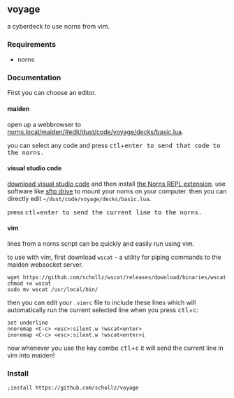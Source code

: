 ## voyage

a cyberdeck to use norns from vim.


### Requirements

- norns

### Documentation

First you can choose an editor.

#### maiden

open up a webbrowser to [norns.local/maiden/#edit/dust/code/voyage/decks/basic.lua](norns.local/maiden/#edit/dust/code/voyage/decks/basic.lua).

you can select any code and press <kbd>ctl</kbd>+<kbd>enter</kdb> to send that code to the norns.

#### visual studio code

[download visual studio code](https://code.visualstudio.com/) and then install [the Norns REPL extension](https://llllllll.co/t/norns-repl-vscode-extension/41382). use software like [sftp drive](https://www.nsoftware.com/sftp/drive/) to mount your norns on your computer. then you can directly edit `~/dust/code/voyage/decks/basic.lua`. 

press <kbd>ctl</kbd>+<kbd>enter</kdb> to send the current line to the norns.

#### vim

lines from a norns script can be quickly and easily run using vim.

to use with vim, first download `wscat` - a utility for piping commands to the maiden websocket server.

```
wget https://github.com/schollz/wscat/releases/download/binaries/wscat
chmod +x wscat
sudo mv wscat /usr/local/bin/
```

then you can edit your `.vimrc` file to include these lines which will automatically run
the current selected line when you press <kbd>ctl</kbd>+<kbd>c</kbd>:

```vim
set underline
nnoremap <C-c> <esc>:silent.w !wscat<enter>
inoremap <C-c> <esc>:silent.w !wscat<enter>i
```

now whenever you use the key combo <kbd>ctl</kbd>+<kbd>c</kbd> it will send the current line in vim into maiden!


### Install

```
;install https://github.com/schollz/voyage
```